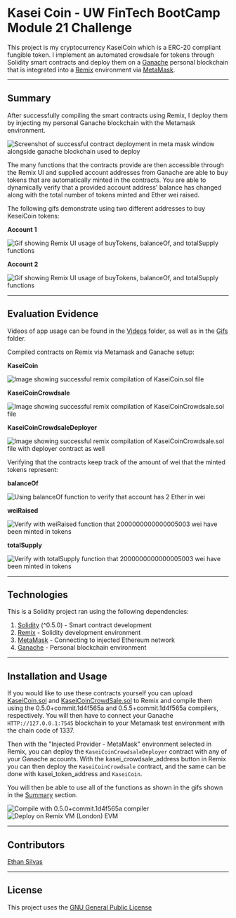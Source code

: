 # Kasei Coin - UW FinTech BootCamp Module 21 Challenge

This project is my cryptocurrency KaseiCoin which is a ERC-20 compliant fungible token. I implement an automated crowdsale for tokens through Solidity smart contracts and deploy them on a [Ganache](https://trufflesuite.com/ganache/) personal blockchain that is integrated into a [Remix](https://remix.ethereum.org/) environment via [MetaMask](https://metamask.io/). 

---

## Summary

After successfully compiling the smart contracts using Remix, I deploy them by injecting my personal Ganache blockchain with the Metamask environment. 

![Screenshot of successful contract deployment in meta mask window alongside ganache blockchain used to deploy](./Resources/Images/deployed_metamask_ganache.png)

The many functions that the contracts provide are then accessible through the Remix UI and supplied account addresses from Ganache are able to buy tokens that are automatically minted in the contracts. You are able to dynamically verify that a provided account address' balance has changed along with the total number of tokens minted and Ether wei raised. 

The following gifs demonstrate using two different addresses to buy KeseiCoin tokens:

**Account 1**

![Gif showing Remix UI usage of buyTokens, balanceOf, and totalSupply functions](./Resources/Gifs/buy_token_account1.gif)

**Account 2**

![Gif showing Remix UI usage of buyTokens, balanceOf, and totalSupply functions](./Resources/Gifs/buy_token_account2.gif)

---

## Evaluation Evidence

Videos of app usage can be found in the [Videos](./Resources/Videos/) folder, as well as in the [Gifs](./Resources/Gifs/) folder. 

Compiled contracts on Remix via Metamask and Ganache setup: 

**KaseiCoin**

![Image showing successful remix compilation of KaseiCoin.sol file](./Resources/Images/KaseiCoin_compile.png)

**KaseiCoinCrowdsale**

![Image showing successful remix compilation of KaseiCoinCrowdsale.sol file](./Resources/Images/KaseiCoinCrowdsale_compile.png)

**KaseiCoinCrowdsaleDeployer**

![Image showing successful remix compilation of KaseiCoinCrowdsale.sol file with deployer contract as well](./Resources/Images/KaseiCoinCrowdsaleDeployer_compile.png)

Verifying that the contracts keep track of the amount of wei that the minted tokens represent:

**balanceOf**

![Using balanceOf function to verify that account has 2 Ether in wei](./Resources/Images/balance_of.png)

**weiRaised**

![Verify with weiRaised function that 2000000000000005003 wei have been minted in tokens](./Resources/Images/wei_raised.png)

**totalSupply**

![Verify with totalSupply function that 2000000000000005003 wei have been minted in tokens](./Resources/Images/total_supply.png)

---

## Technologies

This is a Solidity project ran using the following dependencies:
1. [Solidity](https://soliditylang.org/) (^0.5.0) - Smart contract development
2. [Remix](https://remix.ethereum.org/) - Solidity development environment
3. [MetaMask](https://metamask.io/) - Connecting to injected Ethereum network 
4. [Ganache](https://trufflesuite.com/ganache/) - Personal blockchain environment

---

## Installation and Usage

If you would like to use these contracts yourself you can upload [KaseiCoin.sol](./KaseiCoin.sol) and [KaseiCoinCrowdSale.sol](./KaseiCoinCrowdsale.sol) to Remix and compile them using the 0.5.0+commit.1d4f565a and 0.5.5+commit.1d4f565a compilers, respectively. You will then have to connect your Ganache `HTTP://127.0.0.1:7545` blockchain to your Metamask test environment with the chain code of 1337. 

Then with the "Injected Provider - MetaMask" environment selected in Remix, you can deploy the `KaseiCoinCrowdsaleDeployer` contract with any of your Ganache accounts. With the kasei_crowdsale_address button in Remix you can then deploy the `KaseiCoinCrowdsale` contract, and the same can be done with kasei_token_address and `KaseiCoin`. 

You will then be able to use all of the functions as shown in the gifs shown in the [Summary](#summary) section. 

![Compile with 0.5.0+commit.1d4f565a compiler](./Resources/Images/compile.png)
![Deploy on Remix VM (London) EVM](./Resources/Images/deploy.png)

---

## Contributors

[Ethan Silvas](https://github.com/ethansilvas)

---

## License

This project uses the [GNU General Public License](https://choosealicense.com/licenses/gpl-3.0/)